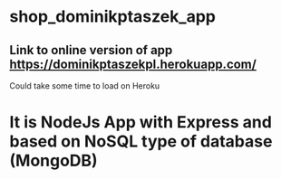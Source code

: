 # shop_dominikptaszek_app
## Link to online version of app https://dominikptaszekpl.herokuapp.com/
Could take some time to load on Heroku

# It is NodeJs App with Express and based on NoSQL type of database (MongoDB)
